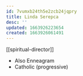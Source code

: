```yaml
---
id: 7vumxb24th5e2zcb24jqpry
title: Linda Serepca
desc: ''
updated: 1663926223654
created: 1663926061491
---
```

[[spiritual-director]]
- Also Enneagram
- Catholic (progressive)